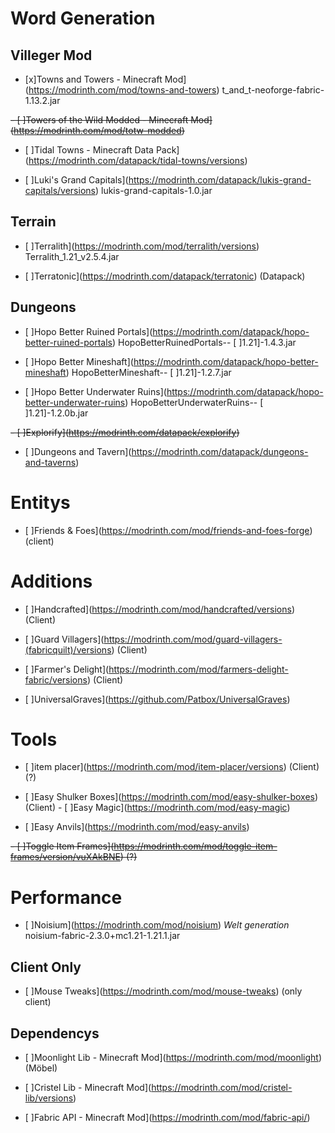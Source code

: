 # Word Generation

## Villeger Mod

- [x]Towns and Towers - Minecraft Mod](https://modrinth.com/mod/towns-and-towers) t_and_t-neoforge-fabric-1.13.2.jar

~~- [  ]Towers of the Wild Modded - Minecraft Mod](https://modrinth.com/mod/totw-modded)~~

- [  ]Tidal Towns - Minecraft Data Pack](https://modrinth.com/datapack/tidal-towns/versions)

- [  ]Luki's Grand Capitals](https://modrinth.com/datapack/lukis-grand-capitals/versions) lukis-grand-capitals-1.0.jar

## Terrain

- [  ]Terralith](https://modrinth.com/mod/terralith/versions) Terralith_1.21_v2.5.4.jar

- [  ]Terratonic](https://modrinth.com/datapack/terratonic) (Datapack)

## Dungeons

- [  ]Hopo Better Ruined Portals](https://modrinth.com/datapack/hopo-better-ruined-portals) HopoBetterRuinedPortals-- [  ]1.21]-1.4.3.jar

- [  ]Hopo Better Mineshaft](https://modrinth.com/datapack/hopo-better-mineshaft) HopoBetterMineshaft-- [  ]1.21]-1.2.7.jar

- [  ]Hopo Better Underwater Ruins](https://modrinth.com/datapack/hopo-better-underwater-ruins) HopoBetterUnderwaterRuins-- [  ]1.21]-1.2.0b.jar

~~- [  ]Explorify](https://modrinth.com/datapack/explorify)~~

- [  ]Dungeons and Tavern](https://modrinth.com/datapack/dungeons-and-taverns)

# Entitys

- [  ]Friends & Foes](https://modrinth.com/mod/friends-and-foes-forge) (client)

# Additions

- [  ]Handcrafted](https://modrinth.com/mod/handcrafted/versions) (Client)

- [  ]Guard Villagers](https://modrinth.com/mod/guard-villagers-(fabricquilt)/versions) (Client)

- [  ]Farmer's Delight](https://modrinth.com/mod/farmers-delight-fabric/versions) (Client)

- [  ]UniversalGraves](https://github.com/Patbox/UniversalGraves)

# Tools

- [  ]item placer](https://modrinth.com/mod/item-placer/versions) (Client) (?)

- [  ]Easy Shulker Boxes](https://modrinth.com/mod/easy-shulker-boxes) (Client) - [  ]Easy Magic](https://modrinth.com/mod/easy-magic)

- [  ]Easy Anvils](https://modrinth.com/mod/easy-anvils)

~~- [  ]Toggle Item Frames](https://modrinth.com/mod/toggle-item-frames/version/vuXAkBNE) (?)~~

# Performance

- [  ]Noisium](https://modrinth.com/mod/noisium) *Welt generation* noisium-fabric-2.3.0+mc1.21-1.21.1.jar

## Client Only

- [  ]Mouse Tweaks](https://modrinth.com/mod/mouse-tweaks) (only client)

## Dependencys

- [  ]Moonlight Lib - Minecraft Mod](https://modrinth.com/mod/moonlight) (Möbel)
- [  ]Cristel Lib - Minecraft Mod](https://modrinth.com/mod/cristel-lib/versions)

- [  ]Fabric API - Minecraft Mod](https://modrinth.com/mod/fabric-api/)

